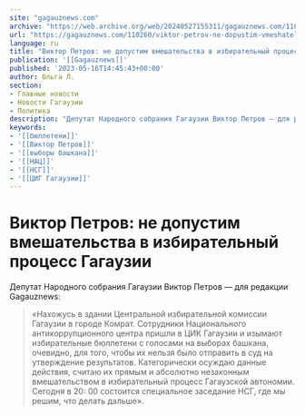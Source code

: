 ```yaml
---
site: "gagauznews.com"
archive: "https://web.archive.org/web/20240527155311/gagauznews.com/110260/viktor-petrov-ne-dopustim-vmeshatelstva-v-izbiratelnyj-protsess-gagauzii.html"
url: "https://gagauznews.com/110260/viktor-petrov-ne-dopustim-vmeshatelstva-v-izbiratelnyj-protsess-gagauzii.html"
language: ru
title: "Виктор Петров: не допустим вмешательства в избирательный процесс Гагаузии"
publication: '[[Gagauznews]]'
published: '2023-05-16T14:45:43+00:00'
author: Ольга Л.
section:
- Главные новости
- Новости Гагаузии
- Политика
description: "Депутат Народного собрания Гагаузии Виктор Петров — для редакции Gagauznews: «Нахожусь в здании Центральной избирательной комиссии Гагаузии в городе Комрат. Сотрудники Национального антикоррупционного центра пришли в ЦИК Гагаузии и изымают избирательные бюллетени с голосами на выборах башкана, очевидно, для того, чтобы их нельзя было отправить в суд на утверждение результатов. Категорически осуждаю данные действия, считаю их прямым и абсолютно незаконным вмешательством в избирательный процесс Гагаузской автономии. Сегодня в 20:00 состоится специальное заседание НСГ, где мы решим, что делать дальше»."
keywords:
- '[[бюллетени]]'
- '[[Виктор Петров]]'
- '[[выборы башкана]]'
- '[[НАЦ]]'
- '[[НСГ]]'
- '[[ЦИГ Гагаузии]]'
---
```


# Виктор Петров: не допустим вмешательства в избирательный процесс Гагаузии

Депутат Народного собрания Гагаузии Виктор Петров — для редакции Gagauznews:

> «Нахожусь в здании Центральной избирательной комиссии Гагаузии в городе Комрат. Сотрудники Национального антикоррупционного центра пришли в ЦИК Гагаузии и изымают избирательные бюллетени с голосами на выборах башкана, очевидно, для того, чтобы их нельзя было отправить в суд на утверждение результатов. Категорически осуждаю данные действия, считаю их прямым и абсолютно незаконным вмешательством в избирательный процесс Гагаузской автономии. Сегодня в 20: 00 состоится специальное заседание НСГ, где мы решим, что делать дальше».
